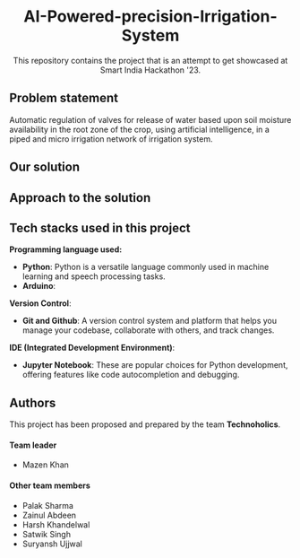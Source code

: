 <div align="center">
<h1>AI-Powered-precision-Irrigation-System</h1>
This repository contains the project that is an attempt to get showcased at Smart India Hackathon '23.
</div>

## Problem statement
Automatic regulation of valves for release of water based upon soil moisture availability in the root zone of the crop, using artificial intelligence, in a piped and micro irrigation network of irrigation system.

## Our solution


## Approach to the solution

## Tech stacks used in this project
**Programming language used:**
- **Python**: Python is a versatile language commonly used in machine learning and speech processing tasks.
- **Arduino**:


**Version Control**:
- **Git and Github**: A version control system and platform that helps you manage your codebase, collaborate with others, and track changes.

**IDE (Integrated Development Environment)**:
- **Jupyter Notebook**: These are popular choices for Python development, offering features like code autocompletion and debugging.
## Authors
This project has been proposed and prepared by the team **Technoholics**.
#### Team leader
* Mazen Khan
#### Other team members
* Palak Sharma
* Zainul Abdeen
* Harsh Khandelwal
* Satwik Singh
* Suryansh Ujjwal
